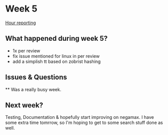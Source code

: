 # Week 5
[Hour reporting](https://github.com/altarchess/RistiNolla/blob/main/Documentation/Hour_reporting.md)

## What happened during week 5?
* 1x per review
* fix issue mentioned for linux in per review
* add a simplish tt based on zobrist hashing

## Issues & Questions
** Was a really busy week.

## Next week?
Testing, Documentation & hopefully start improving on negamax. I have some extra time tomrrow, so I'm hoping to get to some search stuff done as well.
